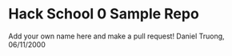 # Hack School 0 Sample Repo

Add your own name here and make a pull request!
Daniel Truong, 06/11/2000

